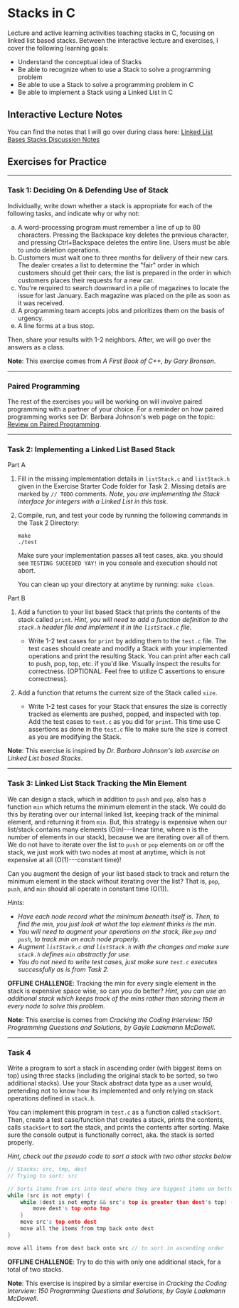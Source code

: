 # Stacks in C
Lecture and active learning activities teaching stacks in C, focusing on linked list based stacks.
Between the interactive lecture and exercises, I cover the following learning goals:

* Understand the conceptual idea of Stacks
* Be able to recognize when to use a Stack to solve a programming problem
* Be able to use a Stack to solve a programming problem in C
* Be able to implement a Stack using a Linked List in C

## Interactive Lecture Notes

You can find the notes that I will go over during class here: [Linked List Bases Stacks Discussion Notes](DiscussionNotes.md)

## Exercises for Practice

***

### Task 1: Deciding On & Defending Use of Stack

Individually, write down whether a stack is appropriate for each of the following tasks, and indicate why or why not:

<ol type = "a">
    <li> 
    A word-processing program must remember a line of up to 80 characters. Pressing the Backspace key deletes the previous character, and pressing Ctrl+Backspace deletes the entire line. Users must be able to undo deletion operations.
    </li> 
    <li>
    Customers must wait one to three months for delivery of their new cars. The dealer creates a list to determine the "fair" order in which customers should get their cars; the list is prepared in the order in which customers places their requests for a new car.
    </li>
    <li>
    You're required to search downward in a pile of magazines to locate the issue for last January. Each magazine was placed on the pile as soon as it was received.
    </li>
    <li>
    A programming team accepts jobs and prioritizes them on the basis of urgency.
    </li>
    <li>
    A line forms at a bus stop.
    </li>
</ol>

Then, share your results with 1-2 neighbors. After, we will go over the answers as a class.

**Note**: This exercise comes from *A First Book of C++, by Gary Bronson*.

***

### Paired Programming
The rest of the exercises you will be working on will involve paired programming with a partner of your choice.
For a reminder on how paired programming works see Dr. Barbara Johnson's web page on the topic: [Review on Paired Programming](https://johnsonba.cs.grinnell.edu/CSC161/2022F/getting-started/readings/pair-programming.html). 

***

### Task 2: Implementing a Linked List Based Stack

Part A
1. Fill in the missing implementation details in `listStack.c` and `listStack.h` given in the Exercise Starter Code folder for Task 2. Missing details are marked by `// TODO` comments. *Note, you are implementing the Stack interface for integers with a Linked List in this task*.
2. Compile, run, and test your code by running the following commands in the Task 2 Directory:
    ```
    make
    ./test
    ```
    Make sure your implementation passes all test cases, aka. you should see `TESTING SUCEEDED YAY!` in you console and execution should not abort.

    You can clean up your directory at anytime by running: `make clean`.

Part B
1. Add a function to your list based Stack that prints the contents of the stack called `print`. *Hint, you will need to add a function definition to the `stack.h` header file and implement it in the `listStack.c` file*.
    * Write 1-2 test cases for `print` by adding them to the `test.c` file. 
    The test cases should create and modify a Stack with your implemented operations and print the resulting Stack. You can print after each call to push, pop, top, etc. if you'd like. Visually inspect the results for correctness. (OPTIONAL: Feel free to utilize C assertions to ensure correctness). 
    
2. Add a function that returns the current size of the Stack called `size`.
    * Write 1-2 test cases for your Stack that ensures the size is correctly tracked as elements are pushed, popped, and inspected with top. Add the test cases to `test.c` as you did for `print`. This time use C assertions as done in the `test.c` file to make sure the size is correct as you are modifying the Stack.

**Note**: This exercise is inspired by *Dr. Barbara Johnson's lab exercise on Linked List based Stacks*.

***

### Task 3: Linked List Stack Tracking the Min Element

We can design a stack, which in addition to `push` and `pop`, also has a function `min` which returns the minimum element in the stack. We could do this by iterating over our internal linked list, keeping track of the minimal element, and returning it from `min`. But, this strategy is expensive when our list/stack contains many elements (O(n)---linear time, where n is the number of elements in our stack), because we are iterating over all of them. We do not have to iterate over the list to `push` or `pop` elements on or off the stack, we just work with two nodes at most at anytime, which is not expensive at all (O(1)---constant time)!

Can you augment the design of your list based stack to track and return the minimum element in the stack without iterating over the list? That is, `pop`, `push`, and `min` should all operate in constant time (O(1)).

*Hints:*

* *Have each node record what the minimum beneath itself is. Then, to find the min, you just look at what the top element thinks is the min.*
* *You will need to augment your operations on the stack, like `pop` and `push`, to track min on each node properly.*
* *Augment `listStack.c` and `listStack.h` with the changes and make sure `stack.h` defines `min` abstractly for use.*
* *You do not need to write test cases, just make sure `test.c` executes successfully as is from Task 2.*

**OFFLINE CHALLENGE**: Tracking the min for every single element in the stack is expensive space wise, so can you do better? *Hint, you can use an additional stack which keeps track of the mins rather than storing them in every node to solve this problem.*

**Note**: This exercise is comes from *Cracking the Coding Interview: 150 Programming Questions and Solutions, by Gayle Laakmann McDowell*.

***

### Task 4

Write a program to sort a stack in ascending order (with biggest items on top) using three stacks (including the original stack to be sorted, so two additional stacks). Use your Stack abstract data type as a user would, pretending not to know how its implemented and only relying on stack operations defined in `stack.h`.

You can implement this program in `test.c` as a function called `stackSort`. Then, create a test case/function that creates a stack, prints the contents, calls `stackSort` to sort the stack, and prints the contents after sorting. Make sure the console output is functionally correct, aka. the stack is sorted properly.

*Hint, check out the pseudo code to sort a stack with two other stacks below*
```c
// Stacks: src, tmp, dest
// Trying to sort: src

// Sorts items from src into dest where they are biggest items on bottom and smallest on top (descending order)
while (src is not empty) {
    while (dest is not empty && src's top is greater than dest's top) {
        move dest's top onto tmp 
    }
    move src's top onto dest
    move all the items from tmp back onto dest
}

move all items from dest back onto src // to sort in ascending order
```

**OFFLINE CHALLENGE**: Try to do this with only one additional stack, for a total of two stacks.

**Note**: This exercise is inspired by a similar exercise in *Cracking the Coding Interview: 150 Programming Questions and Solutions, by Gayle Laakmann McDowell*.
